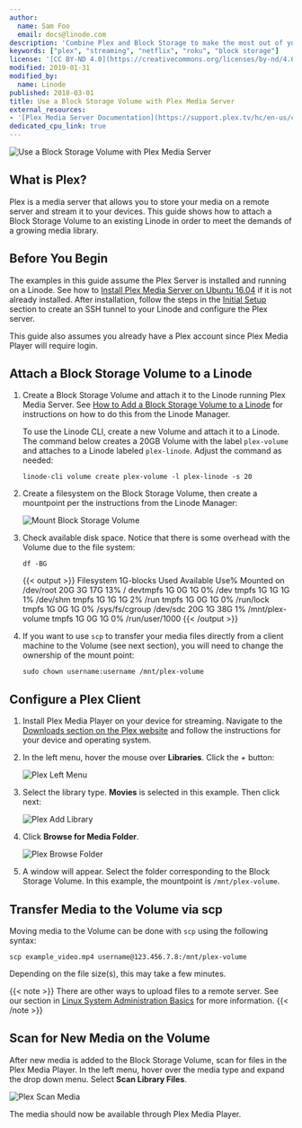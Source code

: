 ```yaml
---
author:
  name: Sam Foo
  email: docs@linode.com
description: 'Combine Plex and Block Storage to make the most out of your media server by adding an expandable storage to your server. This guide will show how to attach a Volume to a Plex Media Server and scan for files on the new storage.'
keywords: ["plex", "streaming", "netflix", "roku", "block storage"]
license: '[CC BY-ND 4.0](https://creativecommons.org/licenses/by-nd/4.0)'
modified: 2019-01-31
modified_by:
  name: Linode
published: 2018-03-01
title: Use a Block Storage Volume with Plex Media Server
external_resources:
- '[Plex Media Server Documentation](https://support.plex.tv/hc/en-us/categories/200007567-Plex-Media-Server)'
dedicated_cpu_link: true
---
```


![Use a Block Storage Volume with Plex Media Server](use-a-block-storage-volume-with-plex-media-server.png "Use a Block Storage Volume with Plex Media Server")

## What is Plex?

Plex is a media server that allows you to store your media on a remote server and stream it to your devices. This guide shows how to attach a Block Storage Volume to an existing Linode in order to meet the demands of a growing media library.

## Before You Begin

The examples in this guide assume the Plex Server is installed and running on a Linode. See how to [Install Plex Media Server on Ubuntu 16.04](/docs/applications/media-servers/install-plex-media-server-on-ubuntu-16-04/) if it is not already installed. After installation, follow the steps in the [Initial Setup](/docs/applications/media-servers/install-plex-media-server-on-ubuntu-16-04/#initial-setup) section to create an SSH tunnel to your Linode and configure the Plex server.

This guide also assumes you already have a Plex account since Plex Media Player will require login.

## Attach a Block Storage Volume to a Linode

1.  Create a Block Storage Volume and attach it to the Linode running Plex Media Server. See [How to Add a Block Storage Volume to a Linode](/docs/platform/how-to-use-block-storage-with-your-linode/#how-to-add-a-block-storage-volume-to-a-linode) for instructions on how to do this from the Linode Manager.

    To use the Linode CLI, create a new Volume and attach it to a Linode. The command below creates a 20GB Volume with the label `plex-volume` and attaches to a Linode labeled `plex-linode`. Adjust the command as needed:

        linode-cli volume create plex-volume -l plex-linode -s 20

2.  Create a filesystem on the Block Storage Volume, then create a mountpoint per the instructions from the Linode Manager:

    ![Mount Block Storage Volume](plex-mount-volume.png)

3.  Check available disk space. Notice that there is some overhead with the Volume due to the file system:

        df -BG

    {{< output >}}
Filesystem     1G-blocks  Used Available Use% Mounted on
/dev/root            20G    3G       17G  13% /
devtmpfs              1G    0G        1G   0% /dev
tmpfs                 1G    1G        1G   1% /dev/shm
tmpfs                 1G    1G        1G   2% /run
tmpfs                 1G    0G        1G   0% /run/lock
tmpfs                 1G    0G        1G   0% /sys/fs/cgroup
/dev/sdc             20G    1G       38G   1% /mnt/plex-volume
tmpfs                 1G    0G        1G   0% /run/user/1000
{{< /output >}}

4.  If you want to use `scp` to transfer your media files directly from a client machine to the Volume (see next section), you will need to change the ownership of the mount point:

        sudo chown username:username /mnt/plex-volume

## Configure a Plex Client

1.  Install Plex Media Player on your device for streaming. Navigate to the [Downloads section on the Plex website](https://www.plex.tv/downloads/) and follow the instructions for your device and operating system.

2.  In the left menu, hover the mouse over **Libraries**. Click the *+* button:

    ![Plex Left Menu](plex-left-menu.png "Plex Left Menu")

3.  Select the library type. **Movies** is selected in this example. Then click next:

    ![Plex Add Library](plex-library-type.png "Plex Add Library")

4.  Click **Browse for Media Folder**.

    ![Plex Browse Folder](plex-browse-folder.png "Plex Browse Folder")

5.  A window will appear. Select the folder corresponding to the Block Storage Volume. In this example, the mountpoint is `/mnt/plex-volume`.

## Transfer Media to the Volume via scp

Moving media to the Volume can be done with `scp` using the following syntax:

    scp example_video.mp4 username@123.456.7.8:/mnt/plex-volume

Depending on the file size(s), this may take a few minutes.

{{< note >}}
There are other ways to upload files to a remote server. See our section in [Linux System Administration Basics](/docs/tools-reference/linux-system-administration-basics/#upload-files-to-a-remote-server) for more information.
{{< /note >}}

## Scan for New Media on the Volume

After new media is added to the Block Storage Volume, scan for files in the Plex Media Player. In the left menu, hover over the media type and expand the drop down menu. Select **Scan Library Files**.

![Plex Scan Media](plex-scan-media.png "Plex Scan Media")

The media should now be available through Plex Media Player.
